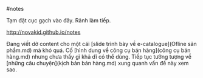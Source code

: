 #notes

Tạm đặt cục gạch vào đây. Rảnh làm tiếp.

http://novakid.github.io/notes

Đang viết dở content cho một cái [slide trình bày về e-catalogue](Ofline sản phẩm.md) mà khó quá. Cố [hình dung về công cụ bán hàng](công cụ bán hàng.md) nhưng chưa thấy gì khả dĩ có thể dùng. Tiếp tục tưởng tượng về [những câu chuyện](kịch bản bán hàng.md) xung quanh vấn đề này xem sao.
